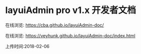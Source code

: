 # layuiAdmin pro v1.x 开发者文档
在线浏览: https://cba.github.io/layuiAdmin-doc/

在线浏览: https://veyhunk.github.io/layuiAdmin-doc/index.html

上传时间:2018-02-06
